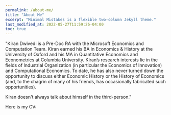 ```yaml
---
permalink: /about-me/
title: "About Me"
excerpt: "Minimal Mistakes is a flexible two-column Jekyll theme."
last_modified_at: 2022-05-27T11:59:26-04:00
toc: true
---
```


"Kiran Dwivedi is a Pre-Doc RA with the Microsoft Economics and Computation Team. Kiran earned his BA
in Economics & History at the University of Oxford and his MA in Quantitative Economics and Econometrics at Columbia University. Kiran’s research interests lie in the fields of Industrial Organization (in particular the Economics of Innovation) and Computational Economics. To date, he has also never turned down the opportunity to discuss either Economic History or the History of Economics (and, to the chagrin of many of his friends, has occasionally fabricated such opportunities).

Kiran doesn't always talk about himself in the third-person."

Here is my CV: 


<object data="/assets/pdfs/ACADEMIC_CV_KIRAN_DWIVEDI.pdf" width="1000" height="1000" type='application/pdf'/></object>